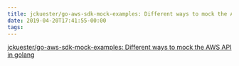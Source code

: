 ```yaml
---
title: jckuester/go-aws-sdk-mock-examples: Different ways to mock the AWS API in golang
date: 2019-04-20T17:41:55-00:00
tags:
---
```


[jckuester/go-aws-sdk-mock-examples: Different ways to mock the AWS API in golang](https://github.com/jckuester/go-aws-sdk-mock-examples)
